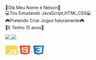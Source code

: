 
 🤘Olá Meu Nome é Nelson🤘  
 💻Tou Estudando JavaScript,HTML,CSS💻    
 🎮Pretendo Criar Jogos futuramente🎮  
 🎸E Tenho 15 anos🎸 
 
 <div>
  <a href="https://github.com/Nelson-Dominici">
  <img height="180em" src="https://github-readme-stats.vercel.app/api?username=Nelson-Dominici&show_icons=true&theme=kacho_ga&include_all_commits=true&count_private=true"/> 
  <img height="130em" src="https://github-readme-stats.vercel.app/api/top-langs/?username=Nelson-Dominici&layout=compact&langs_count=7&theme=kacho_ga"/>
</div>
  
  
  <div style="display: inline_block"><br>
  <img align="center" alt="Nelson-Js" height="30" width="40" src="https://raw.githubusercontent.com/devicons/devicon/master/icons/javascript/javascript-plain.svg">
  <img align="center" alt="Nelson-HTML" height="30" width="40" src="https://raw.githubusercontent.com/devicons/devicon/master/icons/html5/html5-original.svg">
  <img align="center" alt="Nelson-CSS" height="30" width="40" src="https://raw.githubusercontent.com/devicons/devicon/master/icons/css3/css3-original.svg">
</div>
  
#
  
